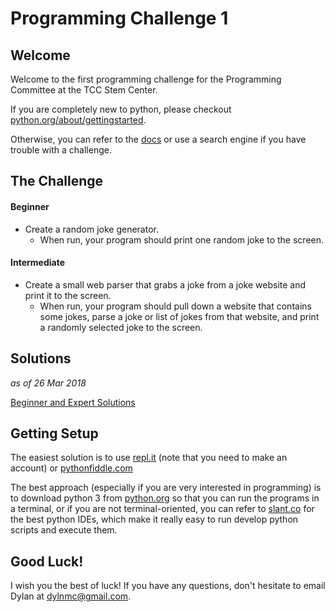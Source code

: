 Programming Challenge 1
=======================

## Welcome

Welcome to the first programming challenge for the Programming Committee at the TCC Stem Center.

If you are completely new to python, please checkout [python.org/about/gettingstarted](https://www.python.org/about/gettingstarted/).

Otherwise, you can refer to the [docs](https://docs.python.org/3/) or use a search engine if you have trouble with a challenge.

## The Challenge

#### Beginner

* Create a random joke generator.
    - When run, your program should print one random joke to the screen.

#### Intermediate

* Create a small web parser that grabs a joke from a joke website and print it to the screen.
    - When run, your program should pull down a website that contains some jokes, parse a joke or list of jokes from that website, and print a randomly selected joke to the screen.


## Solutions

*as of 26 Mar 2018*

[Beginner and Expert Solutions](https://github.com/TccStemCenter/Spring-2018/tree/master/Challenge1_Feb23/solutions)

## Getting Setup

The easiest solution is to use [repl.it](https://repl.it/) (note that you need to make an account) or [pythonfiddle.com](http://pythonfiddle.com/)

The best approach (especially if you are very interested in programming) is to download python 3 from [python.org](https://www.python.org/) so that you can run the programs in a terminal, or if you are not terminal-oriented, you can refer to [slant.co](https://www.slant.co/topics/366/~best-python-ides) for the best python IDEs, which make it really easy to run develop python scripts and execute them.

## Good Luck!

I wish you the best of luck! If you have any questions, don't hesitate to email Dylan at dylnmc@gmail.com.

